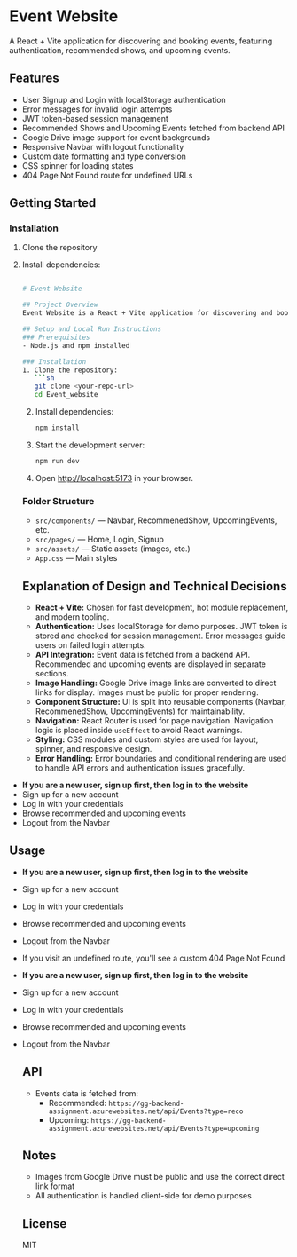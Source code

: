 # Event Website

A React + Vite application for discovering and booking events, featuring authentication, recommended shows, and upcoming events.


## Features

- User Signup and Login with localStorage authentication
- Error messages for invalid login attempts
- JWT token-based session management
- Recommended Shows and Upcoming Events fetched from backend API
- Google Drive image support for event backgrounds
- Responsive Navbar with logout functionality
- Custom date formatting and type conversion
- CSS spinner for loading states
- 404 Page Not Found route for undefined URLs

## Getting Started

### Installation

1. Clone the repository
2. Install dependencies:

   ````sh

   # Event Website

   ## Project Overview
   Event Website is a React + Vite application for discovering and booking events. It features user authentication, recommended shows, upcoming events, and a responsive UI. The app fetches event data from a backend API and supports Google Drive images for event backgrounds.

   ## Setup and Local Run Instructions
   ### Prerequisites
   - Node.js and npm installed

   ### Installation
   1. Clone the repository:
      ```sh
      git clone <your-repo-url>
      cd Event_website
   ````

   2. Install dependencies:
      ```sh
      npm install
      ```
   3. Start the development server:
      ```sh
      npm run dev
      ```
   4. Open [http://localhost:5173](http://localhost:5173) in your browser.

   ### Folder Structure

   - `src/components/` — Navbar, RecommenedShow, UpcomingEvents, etc.
   - `src/pages/` — Home, Login, Signup
   - `src/assets/` — Static assets (images, etc.)
   - `App.css` — Main styles

   ## Explanation of Design and Technical Decisions

   - **React + Vite:** Chosen for fast development, hot module replacement, and modern tooling.
   - **Authentication:** Uses localStorage for demo purposes. JWT token is stored and checked for session management. Error messages guide users on failed login attempts.
   - **API Integration:** Event data is fetched from a backend API. Recommended and upcoming events are displayed in separate sections.
   - **Image Handling:** Google Drive image links are converted to direct links for display. Images must be public for proper rendering.
   - **Component Structure:** UI is split into reusable components (Navbar, RecommenedShow, UpcomingEvents) for maintainability.
   - **Navigation:** React Router is used for page navigation. Navigation logic is placed inside `useEffect` to avoid React warnings.
   - **Styling:** CSS modules and custom styles are used for layout, spinner, and responsive design.
   - **Error Handling:** Error boundaries and conditional rendering are used to handle API errors and authentication issues gracefully.


- **If you are a new user, sign up first, then log in to the website**
- Sign up for a new account
- Log in with your credentials
- Browse recommended and upcoming events
- Logout from the Navbar

## Usage

- **If you are a new user, sign up first, then log in to the website**
- Sign up for a new account
- Log in with your credentials
- Browse recommended and upcoming events
- Logout from the Navbar
- If you visit an undefined route, you'll see a custom 404 Page Not Found
- **If you are a new user, sign up first, then log in to the website**
- Sign up for a new account
- Log in with your credentials
- Browse recommended and upcoming events
- Logout from the Navbar

   ## API

   - Events data is fetched from:
     - Recommended: `https://gg-backend-assignment.azurewebsites.net/api/Events?type=reco`
     - Upcoming: `https://gg-backend-assignment.azurewebsites.net/api/Events?type=upcoming`

   ## Notes

   - Images from Google Drive must be public and use the correct direct link format
   - All authentication is handled client-side for demo purposes

   ## License

   MIT
